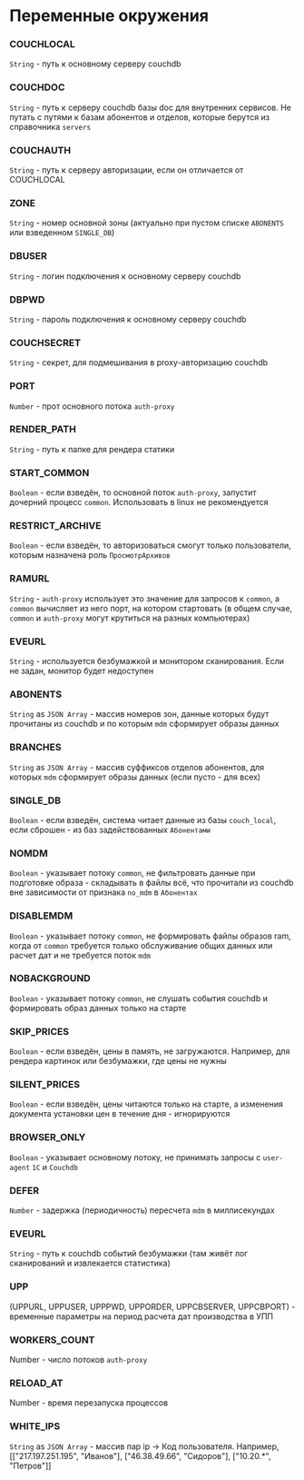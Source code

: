 # Переменные окружения

### COUCHLOCAL
`String` - путь к основному серверу couchdb

### COUCHDOC
`String` - путь к серверу couchdb базы doc для внутренних сервисов. Не путать с путями к базам абонентов и отделов, которые берутся из справочника `servers`

### COUCHAUTH
`String` - путь к серверу авторизации, если он отличается от COUCHLOCAL

### ZONE
`String` - номер основной зоны (актуально при пустом списке `ABONENTS` или взведенном `SINGLE_DB`)

### DBUSER
`String` - логин подключения к основному серверу couchdb

### DBPWD
`String` - пароль подключения к основному серверу couchdb

### COUCHSECRET
`String` - секрет, для подмешивания в proxy-авторизацию couchdb

### PORT
`Number` - прот основного потока `auth-proxy`

### RENDER_PATH
`String` - путь к папке для рендера статики

### START_COMMON
`Boolean` - если взведён, то основной поток `auth-proxy`, запустит дочерний процесс `common`. Использовать в linux не рекомендуется

### RESTRICT_ARCHIVE
`Boolean` - если взведён, то авторизоваться смогут только пользователи, которым назначена роль `ПросмотрАрхивов`

### RAMURL
`String` - `auth-proxy` использует это значение для запросов к `common`, а `common` вычисляет из него порт, на котором стартовать (в общем случае, `common` и `auth-proxy` могут крутиться на разных компьютерах)

### EVEURL
`String` - используется безбумажкой и монитором сканирования. Если не задан, монитор будет недоступен

### ABONENTS
`String` as `JSON Array` - массив номеров зон, данные которых будут прочитаны из couchdb и по которым `mdm` сформирует образы данных

### BRANCHES
`String` as `JSON Array` - массив суффиксов отделов абонентов, для которых `mdm` сформирует образы данных (если пусто - для всех)

### SINGLE_DB
`Boolean` - если взведён, система читает данные из базы `couch_local`, если сброшен - из баз задействованных `Абонентами`

### NOMDM
`Boolean` - указывает потоку `common`, не фильтровать данные при подготовке образа - складывать в файлы всё, что прочитали из couchdb вне зависимости от признака `no_mdm` в `Абонентах`

### DISABLEMDM
`Boolean` - указывает потоку `common`, не формировать файлы образов ram, когда от `common` требуется только обслуживание общих данных или расчет дат и не требуется поток `mdm`

### NOBACKGROUND
`Boolean` - указывает потоку `common`, не слушать события couchdb и формировать образ данных только на старте

### SKIP_PRICES
`Boolean` - если взведён, цены в память, не загружаются. Например, для рендера картинок или безбумажки, где цены не нужны

### SILENT_PRICES
`Boolean` - если взведён, цены читаются только на старте, а изменения документа установки цен в течение дня - игнорируются

### BROWSER_ONLY
`Boolean` - указывает основному потоку, не принимать запросы c `user-agent` `1С` и `Couchdb`

### DEFER
`Number` - задержка (периодичность) пересчета `mdm` в миллисекундах

### EVEURL
`String` - путь к couchdb событий безбумажки (там живёт лог сканирований и извлекается статистика)

### UPP
(UPPURL, UPPUSER, UPPPWD, UPPORDER, UPPCBSERVER, UPPCBPORT) - временные параметры на период расчета дат производства в УПП

### WORKERS_COUNT
Number - число потоков `auth-proxy`

### RELOAD_AT
Number - время перезапуска процессов

### WHITE_IPS
`String` as `JSON Array` - массив пар ip -> Код пользователя. Например,
[["217.197.251.195", "Иванов"], ["46.38.49.66", "Сидоров"], ["10.20.*", "Петров"]]

